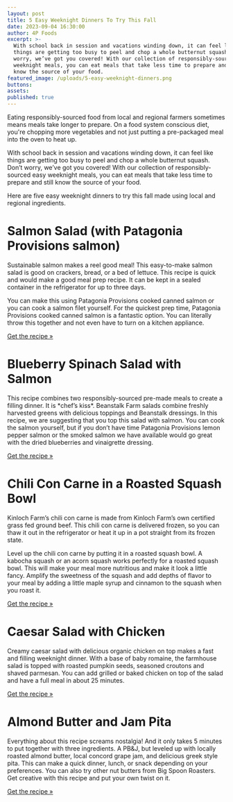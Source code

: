 ```yaml
---
layout: post
title: 5 Easy Weeknight Dinners To Try This Fall
date: 2023-09-04 16:30:00
author: 4P Foods
excerpt: >-
  With school back in session and vacations winding down, it can feel like
  things are getting too busy to peel and chop a whole butternut squash. Don’t
  worry, we’ve got you covered! With our collection of responsibly-sourced easy
  weeknight meals, you can eat meals that take less time to prepare and still
  know the source of your food.
featured_image: /uploads/5-easy-weeknight-dinners.png
buttons:
assets:
published: true
---
```

<div class="editable"><p>Eating responsibly-sourced food from local and regional farmers sometimes means meals take longer to prepare. On a food system conscious diet, you're chopping more vegetables and not just putting a pre-packaged meal into the oven to heat up.&nbsp;</p><p>With school back in session and vacations winding down, it can feel like things are getting too busy to peel and chop a whole butternut squash. Don’t worry, we’ve got you covered! With our collection of responsibly-sourced easy weeknight meals, you can eat meals that take less time to prepare and still know the source of your food.&nbsp;</p><p>Here are five easy weeknight dinners to try this fall made using local and regional ingredients.</p><h1>Salmon Salad (with Patagonia Provisions salmon)</h1><p>Sustainable salmon makes a reel good meal! This easy-to-make salmon salad is good on crackers, bread, or a bed of lettuce. This recipe is quick and would make a good meal prep recipe. It can be kept in a sealed container in the refrigerator for up to three days.</p><p>You can make this using Patagonia Provisions cooked canned salmon or you can cook a salmon filet yourself. For the quickest prep time, Patagonia Provisions cooked canned salmon is a fantastic option. You can literally throw this together and not even have to turn on a kitchen appliance.&nbsp;</p><p><a href="https://4pfoods.com/recipes/easy-salmon-salad-lunch-recipe/">Get the recipe »</a></p><h1>Blueberry Spinach Salad with Salmon</h1><p>This recipe combines two responsibly-sourced pre-made meals to create a filling dinner. It is *chef’s kiss*. Beanstalk Farm salads combine freshly harvested greens with delicious toppings and Beanstalk dressings. In this recipe, we are suggesting that you top this salad with salmon. You can cook the salmon yourself, but if you don’t have time Patagonia Provisions lemon pepper salmon or the smoked salmon we have available would go great with the dried blueberries and vinaigrette dressing.</p><p><a target="_blank" rel="noopener" href="/recipes/fast-blueberry-spinach-salad-with-salmon-weeknight-dinner-recipe/">Get the recipe »</a></p><h1>Chili Con Carne in a Roasted Squash Bowl</h1><p>Kinloch Farm’s chili con carne is made from Kinloch Farm’s own certified grass fed ground beef. This chili con carne is delivered frozen, so you can thaw it out in the refrigerator or heat it up in a pot straight from its frozen state.</p><p>Level up the chili con carne by putting it in a roasted squash bowl. A kabocha squash or an acorn squash works perfectly for a roasted squash bowl. This will make your meal more nutritious and make it look a little fancy. Amplify the sweetness of the squash and add depths of flavor to your meal by adding a little maple syrup and cinnamon to the squash when you roast it.</p><p><a target="_blank" rel="noopener" href="/recipes/easy-chili-con-carne-in-a-roasted-squash-bowl-weeknight-dinner-recipe/">Get the recipe »</a></p><h1>Caesar Salad with Chicken</h1><p>Creamy caesar salad with delicious organic chicken on top makes a fast and filling weeknight dinner. With a base of baby romaine, the farmhouse salad is topped with roasted pumpkin seeds, seasoned croutons and shaved parmesan. You can add grilled or baked chicken on top of the salad and have a full meal in about 25 minutes.</p><p><a target="_blank" rel="noopener" href="/recipes/easy-caesar-salad-with-organic-chicken-weeknight-dinner-recipe/">Get the recipe »</a></p><h1>Almond Butter and Jam Pita</h1><p>Everything about this recipe screams nostalgia! And it only takes 5 minutes to put together with three ingredients. A PB&amp;J, but leveled up with locally roasted almond butter, local concord grape jam, and delicious greek style pita. This can make a quick dinner, lunch, or snack depending on your preferences. You can also try other nut butters from Big Spoon Roasters. Get creative with this recipe and put your own twist on it.</p><p><a target="_blank" rel="noopener" href="/recipes/fast-almond-butter-grape-jam-pita-weekday-lunch-recipe/">Get the recipe »</a></p></div>